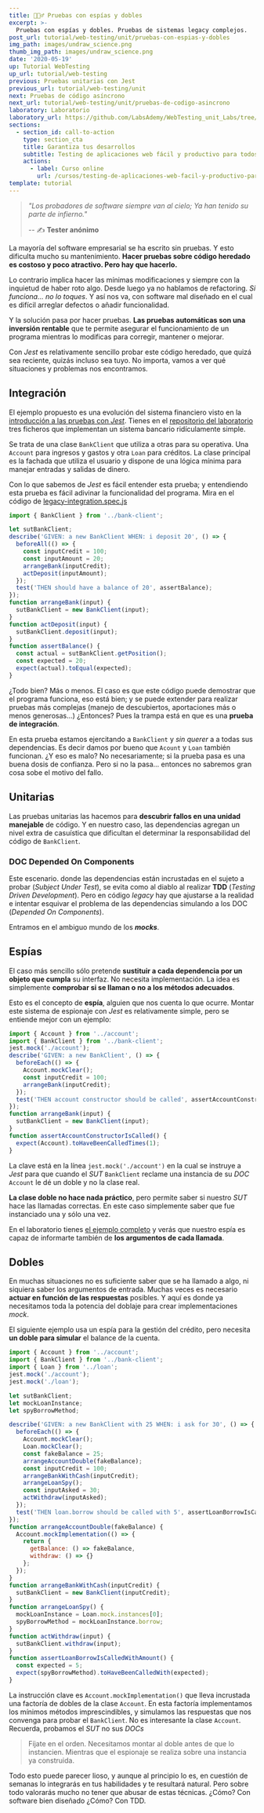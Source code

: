 ```yaml
---
title: 🕵🏼‍♂️ Pruebas con espías y dobles
excerpt: >-
  Pruebas con espías y dobles. Pruebas de sistemas legacy complejos.
post_url: tutorial/web-testing/unit/pruebas-con-espias-y-dobles
img_path: images/undraw_science.png
thumb_img_path: images/undraw_science.png
date: '2020-05-19'
up: Tutorial WebTesting
up_url: tutorial/web-testing
previous: Pruebas unitarias con Jest
previous_url: tutorial/web-testing/unit
next: Pruebas de código asíncrono
next_url: tutorial/web-testing/unit/pruebas-de-codigo-asincrono
laboratory: Laboratorio
laboratory_url: https://github.com/LabsAdemy/WebTesting_unit_Labs/tree/master/src/unit/legacy
sections:
  - section_id: call-to-action
    type: section_cta
    title: Garantiza tus desarrollos
    subtitle: Testing de aplicaciones web fácil y productivo para todos.
    actions:
      - label: Curso online
        url: /cursos/testing-de-aplicaciones-web-facil-y-productivo-para-todos/
template: tutorial
---
```


> _"Los probadores de software siempre van al cielo; Ya han tenido su parte de infierno."_
>
> -- ✍️ **Tester anónimo**

La mayoría del software empresarial se ha escrito sin pruebas. Y esto dificulta mucho su mantenimiento. **Hacer pruebas sobre código heredado es costoso y poco atractivo. Pero hay que hacerlo.**

Lo contrario implica hacer las mínimas modificaciones y siempre con la inquietud de haber roto algo. Desde luego ya no hablamos de refactoring. _Si funciona... no lo toques_. Y así nos va, con software mal diseñado en el cual es difícil arreglar defectos o añadir funcionalidad.

Y la solución pasa por hacer pruebas. **Las pruebas automáticas son una inversión rentable** que te permite asegurar el funcionamiento de un programa mientras lo modificas para corregir, mantener o mejorar.

Con _Jest_ es relativamente sencillo probar este código heredado, que quizá sea reciente, quizás incluso sea tuyo. No importa, vamos a ver qué situaciones y problemas nos encontramos.

## Integración

El ejemplo propuesto es una evolución del sistema financiero visto en la [introducción a las pruebas con _Jest_](https://www.bitademy.com/tutorial/web-testing/unit). Tienes en el [repositorio del laboratorio](https://github.com/LabsAdemy/WebTesting_unit_Labs/tree/master/src/unit/legacy) tres ficheros que implementan un sistema bancario ridículamente simple.

Se trata de una clase `BankClient` que utiliza a otras para su operativa. Una `Account` para ingresos y gastos y otra `Loan` para créditos. La clase principal es la fachada que utiliza el usuario y dispone de una lógica mínima para manejar entradas y salidas de dinero.

Con lo que sabemos de _Jest_ es fácil entender esta prueba; y entendiendo esta prueba es fácil adivinar la funcionalidad del programa. Mira en el código de [legacy-integration.spec.js](https://github.com/LabsAdemy/WebTesting_unit_Labs/blob/master/src/unit/legacy/tests/legacy-integration.spec.js)

```js
import { BankClient } from '../bank-client';

let sutBankClient;
describe('GIVEN: a new BankClient WHEN: i deposit 20', () => {
  beforeAll(() => {
    const inputCredit = 100;
    const inputAmount = 20;
    arrangeBank(inputCredit);
    actDeposit(inputAmount);
  });
  test('THEN should have a balance of 20', assertBalance);
});
function arrangeBank(input) {
  sutBankClient = new BankClient(input);
}
function actDeposit(input) {
  sutBankClient.deposit(input);
}
function assertBalance() {
  const actual = sutBankClient.getPosition();
  const expected = 20;
  expect(actual).toEqual(expected);
}
```

¿Todo bien? Más o menos. El caso es que este código puede demostrar que el programa funciona, eso está bien; y se puede extender para realizar pruebas más complejas (manejo de descubiertos, aportaciones más o menos generosas...) ¿Entonces? Pues la trampa está en que es una **prueba de integración**.

En esta prueba estamos ejercitando a `BankClient` y _sin querer_ a a todas sus dependencias. Es decir damos por bueno que `Acount` y `Loan` también funcionan. ¿Y eso es malo? No necesariamente; si la prueba pasa es una buena dosis de confianza. Pero si no la pasa... entonces no sabremos gran cosa sobe el motivo del fallo.

## Unitarias

Las pruebas unitarias las hacemos para **descubrir fallos en una unidad manejable** de código. Y en nuestro caso, las dependencias agregan un nivel extra de casuística que dificultan el determinar la responsabilidad del código de `BankClient`.

### DOC Depended On Components

Este escenario. donde las dependencias están incrustadas en el sujeto a probar (_Subject Under Test_), se evita como al diablo al realizar **TDD** (_Testing Driven Development_). Pero en código _legacy_ hay que ajustarse a la realidad e intentar esquivar el problema de las dependencias simulando a los DOC (_Depended On Components_).

Entramos en el ambiguo mundo de los **_mocks_**.

## Espías

El caso más sencillo sólo pretende **sustituir a cada dependencia por un objeto que cumpla** su interfaz. No necesita implementación. La idea es simplemente **comprobar si se llaman o no a los métodos adecuados**.

Esto es el concepto de **espía**, alguien que nos cuenta lo que ocurre. Montar este sistema de espionaje con _Jest_ es relativamente simple, pero se entiende mejor con un ejemplo:

```js
import { Account } from '../account';
import { BankClient } from '../bank-client';
jest.mock('./account');
describe('GIVEN: a new BankClient', () => {
  beforeEach(() => {
    Account.mockClear();
    const inputCredit = 100;
    arrangeBank(inputCredit);
  });
  test('THEN account constructor should be called', assertAccountConstructorIsCalled);
});
function arrangeBank(input) {
  sutBankClient = new BankClient(input);
}
function assertAccountConstructorIsCalled() {
  expect(Account).toHaveBeenCalledTimes(1);
}
```

La clave está en la línea `jest.mock('./account')` en la cual se instruye a _Jest_ para que cuando el _SUT_ `BankClient` reclame una instancia de su _DOC_ `Account` le dé un doble y no la clase real.

**La clase doble no hace nada práctico**, pero permite saber si nuestro _SUT_ hace las llamadas correctas. En este caso simplemente saber que fue instanciado una y sólo una vez.

En el laboratorio tienes [el ejemplo completo](https://github.com/LabsAdemy/WebTesting_unit_Labs/blob/master/src/unit/legacy/tests/legacy-spy.spec.js) y verás que nuestro espía es capaz de informarte también de **los argumentos de cada llamada**.

## Dobles

En muchas situaciones no es suficiente saber que se ha llamado a algo, ni siquiera saber los argumentos de entrada. Muchas veces es necesario **actuar en función de las respuestas** posibles. Y aquí es donde ya necesitamos toda la potencia del doblaje para crear implementaciones _mock_.

El siguiente ejemplo usa un espía para la gestión del crédito, pero necesita **un doble para simular** el balance de la cuenta.

```js
import { Account } from '../account';
import { BankClient } from '../bank-client';
import { Loan } from '../loan';
jest.mock('./account');
jest.mock('./loan');

let sutBankClient;
let mockLoanInstance;
let spyBorrowMethod;

describe('GIVEN: a new BankClient with 25 WHEN: i ask for 30', () => {
  beforeEach(() => {
    Account.mockClear();
    Loan.mockClear();
    const fakeBalance = 25;
    arrangeAccountDouble(fakeBalance);
    const inputCredit = 100;
    arrangeBankWithCash(inputCredit);
    arrangeLoanSpy();
    const inputAsked = 30;
    actWithdraw(inputAsked);
  });
  test('THEN loan.borrow should be called with 5', assertLoanBorrowIsCalledWithAmount);
});
function arrangeAccountDouble(fakeBalance) {
  Account.mockImplementation(() => {
    return {
      getBalance: () => fakeBalance,
      withdraw: () => {}
    };
  });
}
function arrangeBankWithCash(inputCredit) {
  sutBankClient = new BankClient(inputCredit);
}
function arrangeLoanSpy() {
  mockLoanInstance = Loan.mock.instances[0];
  spyBorrowMethod = mockLoanInstance.borrow;
}
function actWithdraw(input) {
  sutBankClient.withdraw(input);
}
function assertLoanBorrowIsCalledWithAmount() {
  const expected = 5;
  expect(spyBorrowMethod).toHaveBeenCalledWith(expected);
}
```

La instrucción clave es `Account.mockImplementation()` que lleva incrustada una factoría de dobles de la clase `Account`. En esta factoría implementamos los mínimos métodos imprescindibles, y simulamos las respuestas que nos convenga para probar el `BankClient`. No es interesante la clase `Account`. Recuerda, probamos el _SUT_ no sus _DOCs_

> Fíjate en el orden. Necesitamos montar al doble antes de que lo instancien. Mientras que el espionaje se realiza sobre una instancia ya construida.

Todo esto puede parecer lioso, y aunque al principio lo es, en cuestión de semanas lo integrarás en tus habilidades y te resultará natural. Pero sobre todo valorarás mucho no tener que abusar de estas técnicas. ¿Cómo? Con software bien diseñado ¿Cómo? Con TDD.

